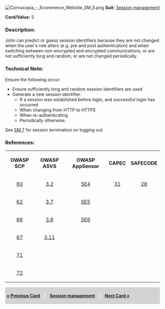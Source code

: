 ![Cornucopia_-_Ecommerce_Website_SM_5.png](Cornucopia_-_Ecommerce_Website_SM_5.png
"Cornucopia_-_Ecommerce_Website_SM_5.png") **Suit:** [Session
management](Cornucopia_-_Ecommerce_Website_-_SM "wikilink")

**Card/Value:** 5

### Description:

John can predict or guess session identifiers because they are not
changed when the user's role alters (e.g. pre and post authentication)
and when switching between non-encrypted and encrypted communications,
or are not sufficiently long and random, or are not changed
periodically.

### Technical Note:

Ensure the following occur:

  - Ensure sufficiently long and random session identifiers are used
  - Generate a new session identifier:
      - If a session was established before login, and successful login
        has occurred
      - When changing from HTTP to HTTPS
      - When re-authenticating
      - Periodically otherwise.

See [SM 7](Cornucopia_-_Ecommerce_Website_-_SM_7 "wikilink") for session
termination on logging out.

### References:

<table class="wikitable" style="text-align:center;">

<tr class="tableizer-firstrow">

<th>

OWASP SCP

</th>

<th>

OWASP ASVS

</th>

<th>

OWASP AppSensor

</th>

<th>

CAPEC

</th>

<th>

SAFECODE

</th>

</tr>

<tr>

<td>

[60](OWASP_Secure_Coding_Practices_Checklist#60 "wikilink")

</td>

<td>

[3.2](OWASP_Application_Security_Verification_Standard#3.2 "wikilink")

</td>

<td>

[SE4](AppSensor_DetectionPoints#SE4 "wikilink")

</td>

<td>

[31](https://capec.mitre.org/data/definitions/31.html)

</td>

<td>

[28](SAFECode_Practical_Security_Stories#28 "wikilink")

</td>

</tr>

<tr>

<td>

[62](OWASP_Secure_Coding_Practices_Checklist#62 "wikilink")

</td>

<td>

[3.7](OWASP_Application_Security_Verification_Standard#3.7 "wikilink")

</td>

<td>

[SE5](AppSensor_DetectionPoints#SE5 "wikilink")

</td>

<td>

</td>

<td>

</td>

</tr>

<tr>

<td>

[66](OWASP_Secure_Coding_Practices_Checklist#66 "wikilink")

</td>

<td>

[3.8](OWASP_Application_Security_Verification_Standard#3.8 "wikilink")

</td>

<td>

[SE6](AppSensor_DetectionPoints#SE6 "wikilink")

</td>

<td>

</td>

<td>

</td>

</tr>

<tr>

<td>

[67](OWASP_Secure_Coding_Practices_Checklist#67 "wikilink")

</td>

<td>

[3.11](OWASP_Application_Security_Verification_Standard#3.11 "wikilink")

</td>

<td>

</td>

<td>

</td>

<td>

</td>

</tr>

<tr>

<td>

[71](OWASP_Secure_Coding_Practices_Checklist#71 "wikilink")

</td>

<td>

</td>

<td>

</td>

<td>

</td>

<td>

</td>

</tr>

<tr>

<td>

[72](OWASP_Secure_Coding_Practices_Checklist#72 "wikilink")

</td>

<td>

</td>

<td>

</td>

<td>

</td>

<td>

</td>

</tr>

</table>

<div style="padding:5px;background:LightGray;color:White;font-weight:bold;">

[« Previous Card](Cornucopia_-_Ecommerce_Website_-_SM_4 "wikilink")
<span style="padding-left:10px;padding-right:10px;"> |</span> [Session
management](Cornucopia_-_Ecommerce_Website_-_SM "wikilink")
<span style="padding-left:10px;padding-right:10px;"> |</span> [Next Card
»](Cornucopia_-_Ecommerce_Website_-_SM_6 "wikilink")

</div>